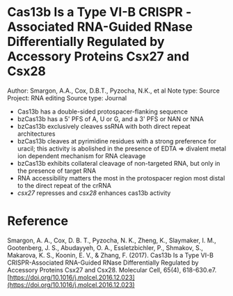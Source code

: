 # Cas13b Is a Type VI-B CRISPR -Associated RNA-Guided RNase Differentially Regulated by Accessory Proteins Csx27 and Csx28

Author: Smargon, A.A., Cox, D.B.T., Pyzocha, N.K., et al
Note type: Source
Project: RNA editing
Source type: Journal

- Cas13b has a double-sided protospacer-flanking sequence
- bzCas13b has a 5' PFS of A, U or G, and a 3' PFS or NAN or NNA
- bzCas13b exclusively cleaves ssRNA with both direct repeat architectures
- bzCas13b cleaves at pyrimidine residues with a strong preference for uracil; this activity is abolished in the presence of EDTA ⇒ divalent metal ion dependent mechanism for RNA cleavage
- bzCas13b exhibits collateral cleavage of non-targeted RNA, but only in the presence of target RNA
- RNA accessibility matters the most in the protospacer region most distal to the direct repeat of the crRNA
- *csx27* represses and *csx28* enhances cas13b activity

# Reference

Smargon, A. A., Cox, D. B. T., Pyzocha, N. K., Zheng, K., Slaymaker, I. M., Gootenberg, J. S., Abudayyeh, O. A., Essletzbichler, P., Shmakov, S., Makarova, K. S., Koonin, E. V., & Zhang, F. (2017). Cas13b Is a Type VI-B CRISPR-Associated RNA-Guided RNase Differentially Regulated by Accessory Proteins Csx27 and Csx28. Molecular Cell, 65(4), 618-630.e7. [https://doi.org/10.1016/j.molcel.2016.12.023](https://doi.org/10.1016/j.molcel.2016.12.023)